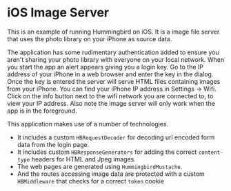 # iOS Image Server

This is an example of running Hummingbird on iOS. It is a image file server that uses the photo library on your iPhone as source data.

The application has some rudimentary authentication added to ensure you aren't sharing your photo library with everyone on your local network. When you start the app an alert appears giving you a login key. Go to the IP address of your iPhone in a web browser and enter the key in the dialog. Once the key is entered the server will serve HTML files containing images from your iPhone. You can find your iPhone IP address in Settings -> Wifi. Click on the info button next to the wifi network you are connected to, to view your IP address. Also note the image server will only work when the app is in the foreground.

This application makes use of a number of technologies.
- It includes a custom `HBRequestDecoder` for decoding url encoded form data from the login page.
- It includes custom `HBResponseGenerators` for adding the correct `content-type` headers for HTML and Jpeg images.
- The web pages are generated using `HummingbirdMustache`.
- And the routes accessing image data are protected with a custom `HBMiddleware` that checks for a correct `token` cookie
